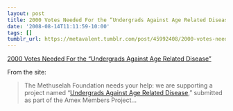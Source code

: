```yaml
---
layout: post
title: 2000 Votes Needed For the “Undergrads Against Age Related Disease”
date: '2008-08-14T11:11:59-10:00'
tags: []
tumblr_url: https://metavalent.tumblr.com/post/45992408/2000-votes-needed-for-the-undergrads-against-age
---
```

[2000 Votes Needed For the “Undergrads Against Age Related Disease”](https://metavalent.com/?p=881)  

From the site:

> The Methuselah Foundation needs your help: we are supporting a project named “[Undergrads Against Age Related Disease](https://blog.methuselahfoundation.org/2008/08/2000_votes_needed_for_the_unde.html),” submitted as part of the Amex Members Project…

